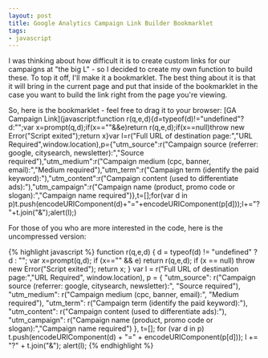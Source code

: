 ```yaml
---
layout: post
title: Google Analytics Campaign Link Builder Bookmarklet
tags:
- javascript
---
```


I was thinking about how difficult it is to create custom links for our campaigns at "the big L" - so I decided to create my own function to build these.  To top it off, I'll make it a bookmarklet.  The best thing about it is that it will bring in the current page and put that inside of the bookmarklet in the case you want to build the link right from the page you're viewing.

So, here is the bookmarklet - feel free to drag it to your browser:
[GA Campaign Link](javascript:function r(q,e,d){d=typeof(d)!="undefined"?d:"";var x=prompt(q,d);if(x==""&&e)return r(q,e,d);if(x==null)throw new Error("Script exited");return x}var l=r("Full URL of destination page:","URL Required",window.location),p={"utm_source":r("Campaign source (referrer: google, citysearch, newsletter):","Source required"),"utm_medium":r("Campaign medium (cpc, banner, email):","Medium required"),"utm_term":r("Campaign term (identify the paid keyword):"),"utm_content":r("Campaign content (used to differentiate ads):"),"utm_campaign":r("Campaign name (product, promo code or slogan):","Campaign name required")},t=[];for(var d in p)t.push(encodeURIComponent(d)+"="+encodeURIComponent(p[d]));l+="?"+t.join("&");alert(l);)



For those of you who are more interested in the code, here is the uncompressed version:

{% highlight javascript %}
function r(q,e,d)
{
    d = typeof(d) != "undefined" ? d : "";
    var x=prompt(q,d);
    if (x=="" && e) return r(q,e,d);
    if (x == null) throw new Error("Script exited");
    return x;
}
var l = r("Full URL of destination page:","URL Required", window.location),
    p = {
          "utm_source": r("Campaign source (referrer: google, citysearch, newsletter):", "Source required"),
          "utm_medium": r("Campaign medium (cpc, banner, email):", "Medium required"),
          "utm_term": r("Campaign term (identify the paid keyword):"),
          "utm_content": r("Campaign content (used to differentiate ads):"),
          "utm_campaign": r("Campaign name (product, promo code or slogan):","Campaign name required")
        },
    t=[];
for (var d in p) t.push(encodeURIComponent(d) + "=" + encodeURIComponent(p[d]));
l += "?" + t.join("&");
alert(l);
{% endhighlight %}
